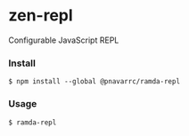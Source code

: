 # zen-repl
Configurable JavaScript REPL

### Install

```
$ npm install --global @pnavarrc/ramda-repl
```

### Usage

```
$ ramda-repl
```

